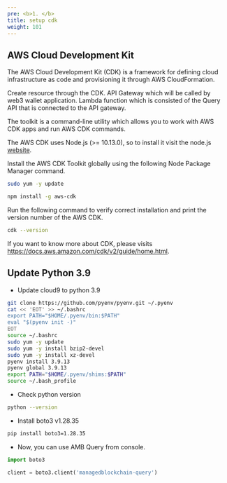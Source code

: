 ```yaml
---
pre: <b>1. </b>
title: setup cdk
weight: 101
---
```


## AWS Cloud Development Kit

The AWS Cloud Development Kit (CDK) is a framework for defining cloud infrastructure as code and provisioning it through AWS CloudFormation.


Create resource through the CDK.
API Gateway which will be called by web3 wallet application. 
Lambda function which is consisted of the Query API that is connected to the API gateway.

The toolkit is a command-line utility which allows you to work with AWS CDK apps and run AWS CDK commands. 

The AWS CDK uses Node.js (>= 10.13.0), so to install it visit the node.js [website](https://nodejs.org/en).


Install the AWS CDK Toolkit globally using the following Node Package Manager command.


```bash
sudo yum -y update
```

```bash
npm install -g aws-cdk
```


Run the following command to verify correct installation and print the version number of the AWS CDK.
```bash
cdk --version
```


If you want to know more about CDK, please visits https://docs.aws.amazon.com/cdk/v2/guide/home.html.



## Update Python 3.9

- Update cloud9 to python 3.9

```bash
git clone https://github.com/pyenv/pyenv.git ~/.pyenv
cat << 'EOT' >> ~/.bashrc
export PATH="$HOME/.pyenv/bin:$PATH"
eval "$(pyenv init -)"
EOT
source ~/.bashrc
sudo yum -y update
sudo yum -y install bzip2-devel
sudo yum -y install xz-devel
pyenv install 3.9.13
pyenv global 3.9.13
export PATH="$HOME/.pyenv/shims:$PATH"
source ~/.bash_profile
```

- Check python version
```bash
python --version
```

- Install boto3 v1.28.35

```bash
pip install boto3=1.28.35
```


- Now, you can use AMB Query from console.

```python
import boto3

client = boto3.client('managedblockchain-query')
```